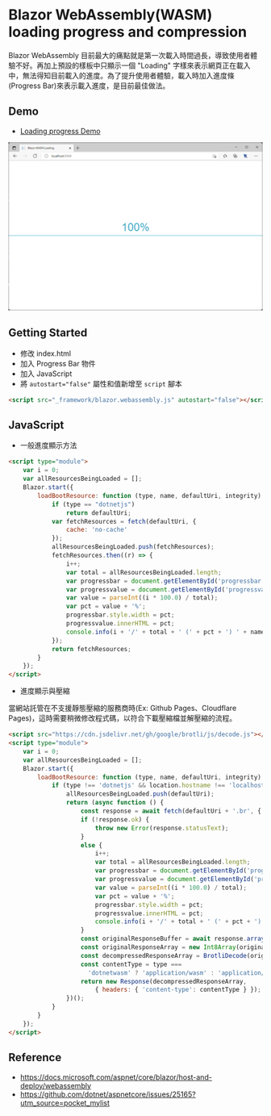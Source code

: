 # Blazor WebAssembly(WASM) loading progress and compression
Blazor WebAssembly 目前最大的痛點就是第一次載入時間過長，導致使用者體驗不好。再加上預設的樣板中只顯示一個 "Loading" 字樣來表示網頁正在載入中，無法得知目前載入的進度。為了提升使用者體驗，載入時加入進度條(Progress Bar)來表示載入進度，是目前最佳做法。

## Demo
- [Loading progress Demo](https://blazor-wasm-loading.vercel.app/)

![Demo](https://github.com/KacterLin/Blazor.WASM.Loading/blob/main/content/demo.png?raw=true)

## Getting Started
- 修改 index.html
- 加入 Progress Bar 物件
- 加入 JavaScript
- 將 `autostart="false"` 屬性和值新增至 `script` 腳本
```html
<script src="_framework/blazor.webassembly.js" autostart="false"></script>
```

## JavaScript
- 一般進度顯示方法
``` html
<script type="module">
    var i = 0;
    var allResourcesBeingLoaded = [];
    Blazor.start({
        loadBootResource: function (type, name, defaultUri, integrity) {
            if (type == "dotnetjs")
                return defaultUri;
            var fetchResources = fetch(defaultUri, {
                cache: 'no-cache'
            });
            allResourcesBeingLoaded.push(fetchResources);
            fetchResources.then((r) => {
                i++;
                var total = allResourcesBeingLoaded.length;
                var progressbar = document.getElementById('progressbar');
                var progressvalue = document.getElementById('progressvalue');
                var value = parseInt((i * 100.0) / total);
                var pct = value + '%';
                progressbar.style.width = pct;
                progressvalue.innerHTML = pct;
                console.info(i + '/' + total + ' (' + pct + ') ' + name);
            });
            return fetchResources;
        }
    });
</script>
```
- 進度顯示與壓縮

當網站託管在不支援靜態壓縮的服務商時(Ex: Github Pages、Cloudflare Pages)，這時需要稍微修改程式碼，以符合下載壓縮檔並解壓縮的流程。
``` html
<script src="https://cdn.jsdelivr.net/gh/google/brotli/js/decode.js"></script>
<script type="module">
    var i = 0;
    var allResourcesBeingLoaded = [];
    Blazor.start({
        loadBootResource: function (type, name, defaultUri, integrity) {
            if (type !== 'dotnetjs' && location.hostname !== 'localhost') {
                allResourcesBeingLoaded.push(defaultUri);
                return (async function () {
                    const response = await fetch(defaultUri + '.br', { cache: 'no-cache' });
                    if (!response.ok) {
                        throw new Error(response.statusText);
                    }
                    else {
                        i++;
                        var total = allResourcesBeingLoaded.length;
                        var progressbar = document.getElementById('progressbar');
                        var progressvalue = document.getElementById('progressvalue');
                        var value = parseInt((i * 100.0) / total);
                        var pct = value + '%';
                        progressbar.style.width = pct;
                        progressvalue.innerHTML = pct;
                        console.info(i + '/' + total + ' (' + pct + ') ' + name);
                    }
                    const originalResponseBuffer = await response.arrayBuffer();
                    const originalResponseArray = new Int8Array(originalResponseBuffer);
                    const decompressedResponseArray = BrotliDecode(originalResponseArray);
                    const contentType = type === 
                      'dotnetwasm' ? 'application/wasm' : 'application/octet-stream';
                    return new Response(decompressedResponseArray,
                        { headers: { 'content-type': contentType } });
                })();
            }
        }
    });
</script>
```
## Reference
- https://docs.microsoft.com/aspnet/core/blazor/host-and-deploy/webassembly
- https://github.com/dotnet/aspnetcore/issues/25165?utm_source=pocket_mylist
